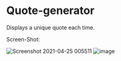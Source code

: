 # Quote-generator
Displays a unique quote each time. 

Screen-Shot:

![Screenshot 2021-04-25 005511](https://user-images.githubusercontent.com/51770809/115970590-fc1af280-a560-11eb-8ae3-77bbce4cf50c.png)
![image](https://user-images.githubusercontent.com/51770809/115970613-210f6580-a561-11eb-9a0a-2b5c059da757.png)
